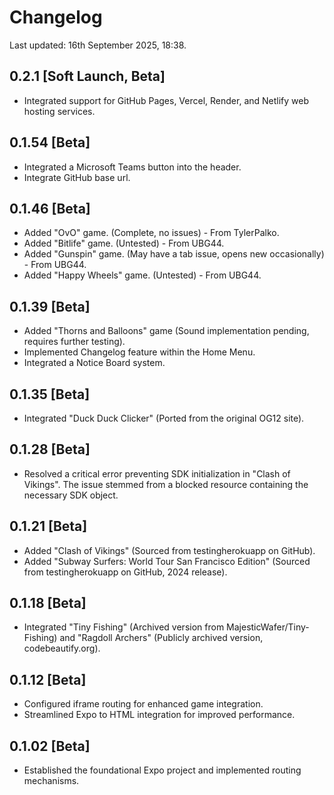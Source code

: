 # Changelog

Last updated: 16th September 2025, 18:38.

## 0.2.1 [Soft Launch, Beta]
- Integrated support for GitHub Pages, Vercel, Render, and Netlify web hosting services.

## 0.1.54 [Beta]
- Integrated a Microsoft Teams button into the header.
- Integrate GitHub base url.

## 0.1.46 [Beta]
- Added "OvO" game. (Complete, no issues) - From TylerPalko.
- Added "Bitlife" game. (Untested) - From UBG44.
- Added "Gunspin" game. (May have a tab issue, opens new occasionally) - From UBG44.
- Added "Happy Wheels" game. (Untested) - From UBG44.

## 0.1.39 [Beta]
- Added "Thorns and Balloons" game (Sound implementation pending, requires further testing).
- Implemented Changelog feature within the Home Menu.
- Integrated a Notice Board system.

## 0.1.35 [Beta]
- Integrated "Duck Duck Clicker" (Ported from the original OG12 site).

## 0.1.28 [Beta]
- Resolved a critical error preventing SDK initialization in "Clash of Vikings". The issue stemmed from a blocked resource containing the necessary SDK object.

## 0.1.21 [Beta]
- Added "Clash of Vikings" (Sourced from testingherokuapp on GitHub).
- Added "Subway Surfers: World Tour San Francisco Edition" (Sourced from testingherokuapp on GitHub, 2024 release).

## 0.1.18 [Beta]
- Integrated "Tiny Fishing" (Archived version from MajesticWafer/Tiny-Fishing) and "Ragdoll Archers" (Publicly archived version, codebeautify.org).

## 0.1.12 [Beta]
- Configured iframe routing for enhanced game integration.
- Streamlined Expo to HTML integration for improved performance.

## 0.1.02 [Beta]
- Established the foundational Expo project and implemented routing mechanisms.
